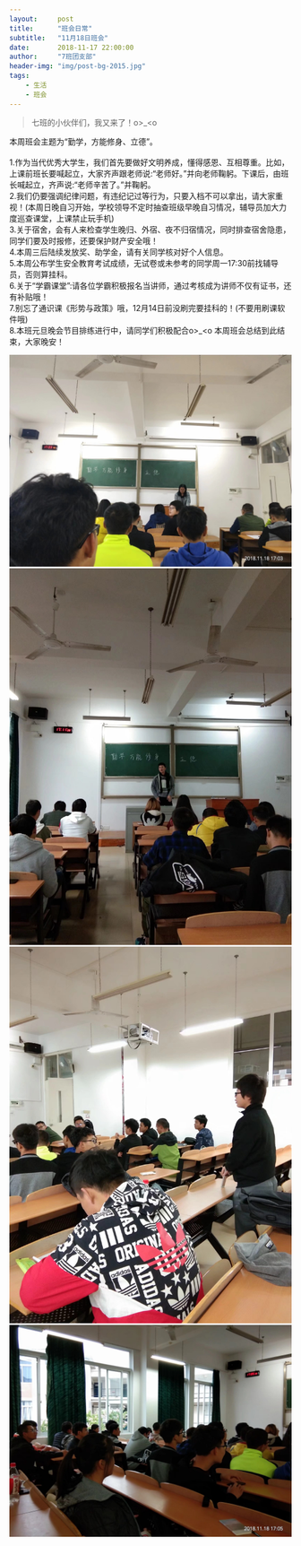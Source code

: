 ```yaml
---
layout:     post
title:      "班会日常"
subtitle:   "11月18日班会"
date:       2018-11-17 22:00:00
author:     "7班团支部"
header-img: "img/post-bg-2015.jpg"
tags:
    - 生活
    - 班会
---
```


>七班的小伙伴们，我又来了！o>_<o
   
本周班会主题为“勤学，方能修身、立德”。<br>   
1.作为当代优秀大学生，我们首先要做好文明养成，懂得感恩、互相尊重。比如，上课前班长要喊起立，大家齐声跟老师说:“老师好。”并向老师鞠躬。下课后，由班长喊起立，齐声说:“老师辛苦了。”并鞠躬。<br>
2.我们仍要强调纪律问题，有违纪记过等行为，只要入档不可以拿出，请大家重视！(本周日晚自习开始，学校领导不定时抽查班级早晚自习情况，辅导员加大力度巡查课堂，上课禁止玩手机)<br>
3.关于宿舍，会有人来检查学生晚归、外宿、夜不归宿情况，同时排查宿舍隐患，同学们要及时报修，还要保护财产安全哦！<br>
4.本周三后陆续发放奖、助学金，请有关同学核对好个人信息。<br>
5.本周公布学生安全教育考试成绩，无试卷或未参考的同学周一17:30前找辅导员，否则算挂科。<br>
6.关于“学霸课堂”:请各位学霸积极报名当讲师，通过考核成为讲师不仅有证书，还有补贴哦！<br>
7.别忘了通识课《形势与政策》哦，12月14日前没刷完要挂科的！(不要用刷课软件哦)<br>
8.本班元旦晚会节目排练进行中，请同学们积极配合o>_<o
   本周班会总结到此结束，大家晚安！   
 
 ![](/img/in-post/post-meeting-09.jpeg)
 ![](/img/in-post/post-meeting-10.jpeg)
 ![](/img/in-post/post-meeting-11.jpeg)
 ![](/img/in-post/post-meeting-12.jpeg)





